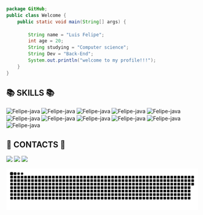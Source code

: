 ```java
package GitHub;
public class Welcome {
    public static void main(String[] args) {

        String name = "Luis Felipe";
        int age = 20;
        String studying = "Computer science";
        String Dev = "Back-End";
        System.out.println("welcome to my profile!!!");
    }
}
```

<!-- <h2><b>📈 STATISTICS 📈</b></h2>
  
  <div>
  <a href="https://github.com/luisfelipe03">
  <img height="180em" src="https://github-readme-stats.vercel.app/api?username=luisfelipe03&show_icons=true&theme=dark&include_all_commits=true&count_private=true"/>
  
</div>-->
  
  
  <div>
 <h2><b>📚 SKILLS 📚</b></h2>
  <img align="center" alt="Felipe-java" height="40" width="40" src="https://cdn.jsdelivr.net/gh/devicons/devicon/icons/java/java-original.svg"> 
  <img align="center" alt="Felipe-java" height="40" width="40" src="https://cdn.jsdelivr.net/gh/devicons/devicon/icons/spring/spring-original.svg"> 
  <img align="center" alt="Felipe-java" height="40" width="40" src="https://cdn.jsdelivr.net/gh/devicons/devicon@latest/icons/typescript/typescript-original.svg"> 
  <img align="center" alt="Felipe-java" height="40" width="40" src="https://cdn.jsdelivr.net/gh/devicons/devicon@latest/icons/nodejs/nodejs-original.svg"> 
  <img align="center" alt="Felipe-java" height="40" width="40" src="https://cdn.jsdelivr.net/gh/devicons/devicon@latest/icons/express/express-original.svg"> 
  <img align="center" alt="Felipe-java" height="40" width="40" src="https://cdn.jsdelivr.net/gh/devicons/devicon@latest/icons/nestjs/nestjs-original.svg"> 
  <img align="center" alt="Felipe-java" height="40" width="40" src="https://cdn.jsdelivr.net/gh/devicons/devicon/icons/postgresql/postgresql-original.svg"> 
  <img align="center" alt="Felipe-java" height="40" width="40" src="https://cdn.jsdelivr.net/gh/devicons/devicon@latest/icons/mongodb/mongodb-original.svg"> 
  <img align="center" alt="Felipe-java" height="40" width="40" src="https://cdn.jsdelivr.net/gh/devicons/devicon@latest/icons/docker/docker-original.svg"> 
  <img align="center" alt="Felipe-java" height="40" width="40" src="https://cdn.jsdelivr.net/gh/devicons/devicon@latest/icons/git/git-original.svg"> 
  <img align="center" alt="Felipe-java" height="40" width="40" src="https://cdn.jsdelivr.net/gh/devicons/devicon@latest/icons/linux/linux-original.svg">
  
  
</div>
  
	
  <h2><b>📲 CONTACTS 📲</b></h2>
  <a href="https://www.linkedin.com/in/luis-felipe-contrate/" target="_blank"><img src="https://img.icons8.com/color/48/000000/linkedin.png"/></a>
  <a href = "mailto: luis.felipea@ufape.edu.br"><img src="https://img.icons8.com/fluency/48/000000/email-open.png"/></a>
  <a href="https://www.instagram.com/luis_felipe36/" target="_blank"><img src="https://img.icons8.com/fluency/48/000000/instagram-new.png"/></a>
  <!--<a href="https://wakatime.com/@luis_felipe36"><img height="40" width="40" src="https://wakatime.com/static/img/wakatime.svg"></a>-->
  
  
![Snake animation](https://github.com/luisfelipe03/luisfelipe03/blob/output/github-contribution-grid-snake.svg)
